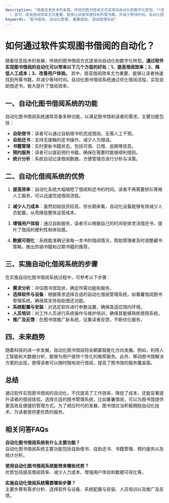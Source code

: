```yaml
---
description: "随着信息技术的发展，传统的图书借阅方式逐渐向自动化和数字化转型。**通过软件实现图书借阅的自动化可以带来以下几个方面的好处：1、提高借阅效率；2、降低人工成本；3、改善用户体验。**\
  \ 其中，提高借阅效率尤为重要，能够让读者快速找到所需书籍，并减少等待时间。自动化图书借阅系统通过优化借阅流程，实现自助借还书，极大提升了借阅效率。"
keywords: "图书借阅, 自动化管理, 番薯借阅, 借阅管理系统"
---
```

# 如何通过软件实现图书借阅的自动化？

随着信息技术的发展，传统的图书借阅方式逐渐向自动化和数字化转型。**通过软件实现图书借阅的自动化可以带来以下几个方面的好处：1、提高借阅效率；2、降低人工成本；3、改善用户体验。** 其中，提高借阅效率尤为重要，能够让读者快速找到所需书籍，并减少等待时间。自动化图书借阅系统通过优化借阅流程，实现自助借还书，极大提升了借阅效率。

## 一、自动化图书借阅系统的功能

自动化图书借阅系统通常具备多种功能，以满足图书馆和读者的需求。主要功能包括：

- **自助借书**：读者可以通过自助借书机完成借阅，无需人工干预。
- **自助还书**：支持无接触的还书操作，减少人为错误。
- **书籍管理**：实时更新书籍状态，包括可借、已借、逾期等信息。
- **预约服务**：读者可以提前预约书籍，确保在需要时能够顺利借到。
- **统计分析**：系统自动记录借阅数据，方便管理员进行分析与决策。

## 二、自动化借阅系统的优势

1. **提高效率**：自动化系统大幅缩短了借阅和还书的时间。读者不再需要排队等候人工服务，可以迅速完成借阅流程。
  
2. **减少人力成本**：虽然初始投资较高，但长期来看，自动化设备能够有效减少人员配置，从而降低整体运营成本。

3. **增强用户体验**：通过自助服务，读者可以根据自己的时间安排灵活借还书，提升了借阅的便利性和体验感。

4. **数据可视化**：系统能准确记录每一本书的借阅情况，帮助管理者及时调整藏书策略，推出热销书籍和过期书籍的推荐。

## 三、实施自动化借阅系统的步骤

在实施自动化图书借阅系统过程中，可参考以下步骤：

- **需求分析**：评估图书馆现状，确定所需功能和服务。
- **选择软件与设备**：根据需求选择合适的自动化借阅管理系统，如番薯借阅图书管理系统，确保其支持自助借还功能。
- **系统配置与安装**：对选定软件进行参数设置，确保其适应馆内环境。
- **人员培训**：对工作人员进行系统操作与维护培训，确保其能够熟练使用系统。
- **推广及反馈**：在图书馆推广新系统，征集读者反馈，不断优化服务。

## 四、未来趋势

随着科技的进一步发展，自动化图书借阅将会朝着智能化方向发展。例如，利用人工智能和大数据分析，能够为用户提供个性化的推荐服务。此外，移动图书馆解决方案的出现，使得读者可以随时随地进行借阅，提高了图书馆的服务覆盖面。

## 总结

通过软件实现图书借阅的自动化，不仅提高了工作效率，降低了成本，还能显著提升读者的借阅体验。选择合适的图书管理系统，比如番薯借阅，可以为图书馆提供更高效且便捷的管理方式。为了顺应时代的发展，图书馆应当积极拥抱自动化技术，为读者提供更优质的服务。

## 相关问答FAQs

**自动化图书借阅系统有什么主要功能？**  
自动化图书借阅系统主要功能包括自助借书、自助还书、书籍管理、预约服务以及统计分析。

**使用自动化图书借阅系统能带来哪些优势？**  
优势包括提高借阅效率、减少人力成本、增强用户体验和数据可视化等。

**实施自动化借阅系统需要哪些步骤？**  
主要步骤有需求分析、选择软件与设备、系统配置与安装、人员培训以及推广及反馈。
